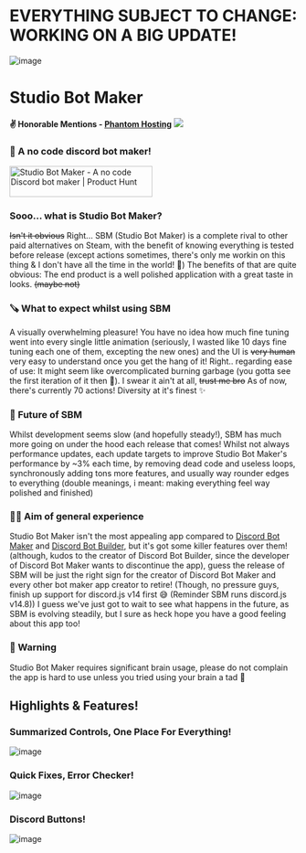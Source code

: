 # EVERYTHING SUBJECT TO CHANGE: WORKING ON A BIG UPDATE!
![image](https://github.com/RatWasHere/Studio-Bot-Maker/assets/100881234/2e255e0f-d8ba-4768-a1ed-a24776c6c884)

# Studio Bot Maker
**✌️ Honorable Mentions - [Phantom Hosting](https://l.linklyhq.com/l/1nohw)**
<a href="https://l.linklyhq.com/l/1nohw" target="_blank"><img src="https://github-production-user-asset-6210df.s3.amazonaws.com/100881234/242099266-b6439c2d-958b-47bf-b10d-13e78d9fe5cd.png"></a>


### **🐛 A no code discord bot maker!**
<a href="https://www.producthunt.com/posts/studio-bot-maker?utm_source=badge-featured&utm_medium=badge&utm_souce=badge-studio&#0045;bot&#0045;maker" target="_blank"><img src="https://api.producthunt.com/widgets/embed-image/v1/featured.svg?post_id=396865&theme=dark" alt="Studio&#0032;Bot&#0032;Maker - A&#0032;no&#0032;code&#0032;Discord&#0032;bot&#0032;maker | Product Hunt" style="width: 250px; height: 54px;" width="250" height="54" /></a>
### Sooo... what is Studio Bot Maker?
~~Isn't it obvious~~ Right... SBM (Studio Bot Maker) is a complete rival to other paid alternatives on Steam, with the benefit of knowing everything is tested before release (except actions sometimes, there's only me workin on this thing & I don't have all the time in the world! 🥲) 
The benefits of that are quite obvious: The end product is a well polished application with a great taste in looks. ~~(maybe not)~~

### 🪚 What to expect whilst using SBM
A visually overwhelming pleasure! You have no idea how much fine tuning went into every single little animation (seriously, I wasted like 10 days fine tuning each one of them, excepting the new ones) and the UI is ~~very human~~ very easy to understand once you get the hang of it! 
Right.. regarding ease of use: It might seem like overcomplicated burning garbage (you gotta see the first iteration of it then 🥰). I swear it ain't at all, ~~trust me bro~~ 
As of now, there's currently 70 actions! Diversity at it's finest ✨

### 💮 Future of SBM 
Whilst development seems slow (and hopefully steady!), SBM has much more going on under the hood each release that comes! Whilst not always performance updates, each update targets to improve Studio Bot Maker's performance by ~3% each time, by removing dead code and useless loops, synchronously adding tons more features, and usually way rounder edges to everything (double meanings, i meant: making everything feel way polished and finished) 

### 👯‍♂️ Aim of general experience 
Studio Bot Maker isn't the most appealing app compared to [Discord Bot Maker](https://store.steampowered.com/app/682130/Discord_Bot_Maker/) and [Discord Bot Builder](https://store.steampowered.com/app/1119570/Discord_Bot_Builder/), but it's got some killer features over them! (although, kudos to the creator of Discord Bot Builder, since the developer of Discord Bot Maker wants to discontinue the app), guess the release of SBM will be just the right sign for the creator of Discord Bot Maker and every other bot maker app creator to retire! (Though, no pressure guys, finish up support for discord.js v14 first 😅 (Reminder SBM runs discord.js v14.8))
I guess we've just got to wait to see what happens in the future, as SBM is evolving steadily, but I sure as heck hope you have a good feeling about this app too!

### 🫡 Warning
Studio Bot Maker requires significant brain usage, please do not complain the app is hard to use unless you tried using your brain a tad 🥲




## Highlights & Features!

### **Summarized Controls, One Place For Everything!**
![image](https://github.com/RatWasHere/Studio-Bot-Maker/assets/100881234/e48da719-ab54-48fe-8fd9-26d2e467baa2)


### **Quick Fixes, Error Checker!**
![image](https://user-images.githubusercontent.com/100881234/235323688-6321316f-6880-4c41-8ddb-b32e5199e404.png)


### **Discord Buttons!**
![image](https://github.com/RatWasHere/Studio-Bot-Maker/assets/100881234/c1a54d70-2a3e-4b39-8244-f2564bbcbf49)

